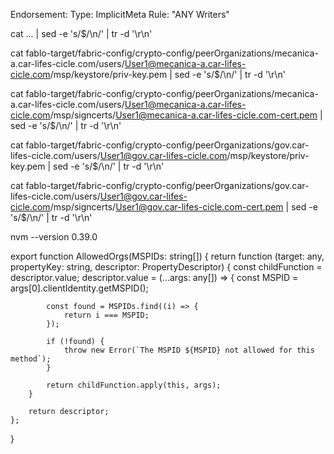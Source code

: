 Endorsement:
    Type: ImplicitMeta
    Rule: "ANY Writers"

cat ... | sed -e 's/$/\\n/' | tr -d '\r\n'

cat fablo-target/fabric-config/crypto-config/peerOrganizations/mecanica-a.car-lifes-cicle.com/users/User1@mecanica-a.car-lifes-cicle.com/msp/keystore/priv-key.pem | sed -e 's/$/\\n/' | tr -d '\r\n'

cat fablo-target/fabric-config/crypto-config/peerOrganizations/mecanica-a.car-lifes-cicle.com/users/User1@mecanica-a.car-lifes-cicle.com/msp/signcerts/User1@mecanica-a.car-lifes-cicle.com-cert.pem | sed -e 's/$/\\n/' | tr -d '\r\n'

cat fablo-target/fabric-config/crypto-config/peerOrganizations/gov.car-lifes-cicle.com/users/User1@gov.car-lifes-cicle.com/msp/keystore/priv-key.pem | sed -e 's/$/\\n/' | tr -d '\r\n'

cat fablo-target/fabric-config/crypto-config/peerOrganizations/gov.car-lifes-cicle.com/users/User1@gov.car-lifes-cicle.com/msp/signcerts/User1@gov.car-lifes-cicle.com-cert.pem | sed -e 's/$/\\n/' | tr -d '\r\n'


nvm --version  0.39.0


export function AllowedOrgs(MSPIDs: string[]) {
    return function (target: any, propertyKey: string, descriptor: PropertyDescriptor) {
        const childFunction = descriptor.value;
        descriptor.value = (...args: any[]) => {
            const MSPID = args[0].clientIdentity.getMSPID();

            const found = MSPIDs.find((i) => {
                return i === MSPID;
            });

            if (!found) {
                throw new Error(`The MSPID ${MSPID} not allowed for this method`);
            }

            return childFunction.apply(this, args);
        }

        return descriptor;
    };
}
